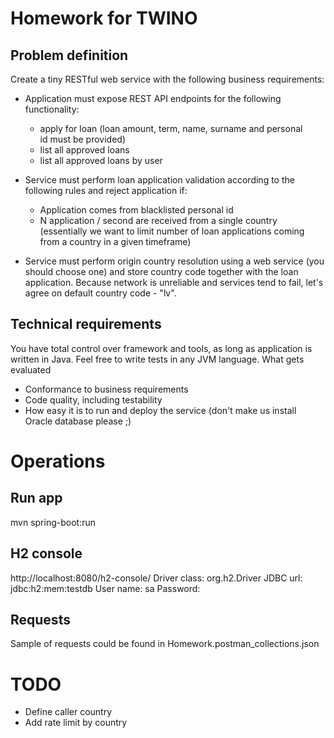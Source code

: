 # Homework for TWINO

## Problem definition
Create a tiny RESTful web service with the following business requirements:
- Application must expose REST API endpoints for the following
functionality:
    - apply for loan (loan amount, term, name, surname and personal id must
be provided)
    - list all approved loans
    - list all approved loans by user
- Service must perform loan application validation according to the following
rules and reject application if:
    - Application comes from blacklisted personal id
    - N application / second are received from a single country
(essentially we want to limit number of loan applications coming
from a country in a given timeframe)

- Service must perform origin country resolution using a web service (you
should choose one) and store country code together with the loan
application. Because network is unreliable and services tend to fail, let&#39;s
agree on default country code - &quot;lv&quot;.

## Technical requirements
You have total control over framework and tools, as long as application is written
in Java. Feel free to write tests in any JVM language.
What gets evaluated
- Conformance to business requirements
- Code quality, including testability
- How easy it is to run and deploy the service (don't make us install Oracle
database please ;)

# Operations
## Run app
mvn spring-boot:run
## H2 console
http://localhost:8080/h2-console/
Driver class: org.h2.Driver
JDBC url: jdbc:h2:mem:testdb
User name: sa
Password: <Empty>
## Requests
Sample of requests could be found in Homework.postman_collections.json

# TODO
- Define caller country
- Add rate limit by country